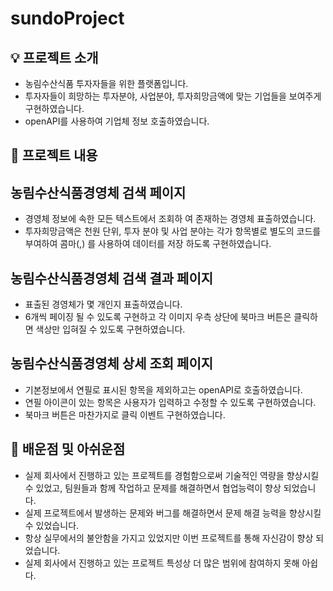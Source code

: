 # sundoProject
## 💡 프로젝트 소개

- 농림수산식품 투자자들을 위한 플랫폼입니다.
- 투자자들이 희망하는 투자분야, 사업분야, 투자희망금액에 맞는 기업들을 보여주게 구현하였습니다.
- openAPI를 사용하여 기업체 정보 호출하였습니다.

## 🏫 프로젝트 내용

## 농림수산식품경영체 검색 페이지
- 경영체 정보에 속한 모든 텍스트에서 조회하 여 존재하는 경영체 표출하였습니다.
- 투자희망금액은 천원 단위, 투자 분야 및 사업 분야는 각가 항목별로 별도의 코드를 부여하여 콤마(,) 를 사용하여 데이터를 저장 하도록 구현하였습니다.

## 농림수산식품경영체 검색 결과 페이지
- 표출된 경영체가 몇 개인지 표출하였습니다.
- 6개씩 페이징 될 수 있도록 구현하고 각 이미지 우측 상단에 북마크 버튼은 클릭하면 색상만 입혀질 수 있도록 구현하였습니다.

## 농림수산식품경영체 상세 조회 페이지
- 기본정보에서 연필로 표시된 항목을 제외하고는 openAPI로 호출하였습니다.
- 연필 아이콘이 있는 항목은 사용자가 입력하고 수정할 수 있도록 구현하였습니다.
- 북마크 버튼은 마찬가지로 클릭 이벤트 구현하였습니다.

## 📝 배운점 및 아쉬운점
- 실제 회사에서 진행하고 있는 프로젝트를 경험함으로써 기술적인 역량을 향상시킬 수 있었고, 팀원들과 함께 작업하고 문제를 해결하면서 협업능력이 향상 되었습니다.
- 실제 프로젝트에서 발생하는 문제와 버그를 해결하면서 문제 해결 능력을 향상시킬 수 있었습니다.
- 항상 실무에서의 불안함을 가지고 있었지만 이번 프로젝트를 통해 자신감이 향상 되었습니다.
- 실제 회사에서 진행하고 있는 프로젝트 특성상 더 많은 범위에 참여하지 못해 아쉽다.



